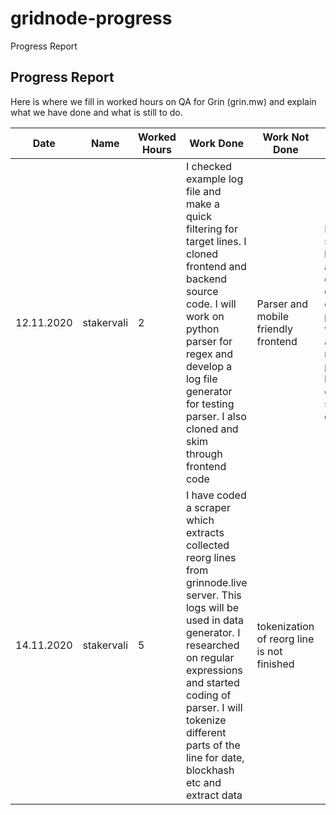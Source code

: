 # gridnode-progress

Progress Report


## Progress Report

Here is where we fill in worked hours on QA for Grin (grin.mw) and explain what we have done and what is still to do.

| Date  | Name | Worked Hours | Work Done | Work Not Done | Problems |
| ------------- | ------------- | ------------- | ------------- | ------------- | ------------- |
| 12.11.2020 | stakervali | 2 | I checked example log file and make a quick filtering for target lines. I cloned frontend and backend source code. I will work on python parser for regex and develop a log file generator for testing parser. I also cloned and skim through frontend code | Parser and mobile friendly frontend | I could not start up backend application due to database connection problems. I will leave it as it is now, parser will be tested on synthetic data |
| 14.11.2020 | stakervali| 5 | I have coded a scraper which extracts collected reorg lines from grinnode.live server. This logs will be used in data generator. I researched on regular expressions and started coding of parser. I will tokenize different parts of the line for date, blockhash etc and extract data| tokenization of reorg line is not finished | ----|
